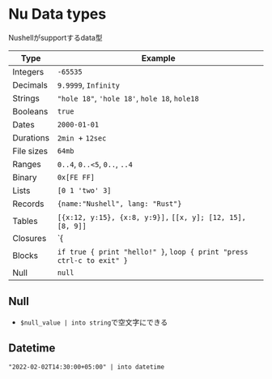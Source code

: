 # Nu Data types

Nushellがsupportするdata型

| Type       | Example                                                               |
| ---        | ---                                                                   |
| Integers   |	`-65535`                                                             |
| Decimals   | `9.9999`, `Infinity`                                                  |
| Strings	   | `"hole 18"`, `'hole 18'`, `hole 18`, `hole18`                         |
| Booleans	 | `true`                                                                |
| Dates	     | `2000-01-01`                                                          |
| Durations	 | `2min `+ `12sec`                                                      |
| File sizes | `64mb`                                                                |
| Ranges	   | `0..4`, `0..<5`, `0..`, `..4`                                         |
| Binary	   | `0x[FE FF]`                                                           |
| Lists	     | `[0 1 'two' 3]`                                                       |
| Records	   | `{name:"Nushell", lang: "Rust"}`                                      |
| Tables	   | `[{x:12, y:15}, {x:8, y:9}],` `[[x, y]; [12, 15], [8, 9]]`            |
| Closures	 | `{|e| $e + 1 | into string }`, `{ $in.name.0 | path exists }`         |
| Blocks	   | `if true { print "hello!" }`, `loop { print "press ctrl-c to exit" }` |
| Null	     | `null`                                                                |



## Null

* `$null_value | into string`で空文字にできる

## Datetime

```nu
"2022-02-02T14:30:00+05:00" | into datetime
```
